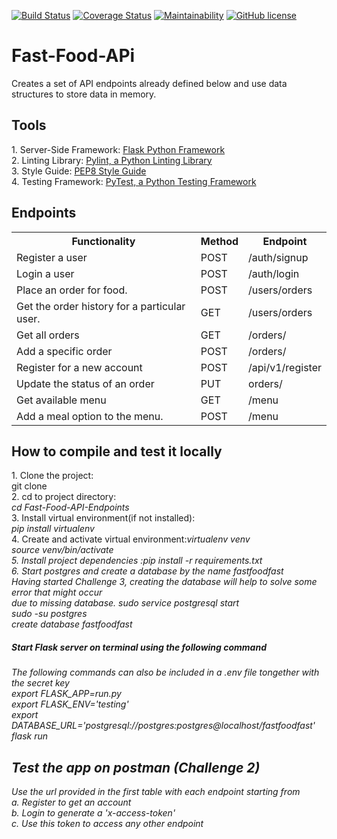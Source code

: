 [![Build Status](https://travis-ci.org/PromasterGuru/Fast-Food-API-Endpoints.svg?branch=bg-updates-160539838)](https://travis-ci.org/PromasterGuru/Fast-Food-API-Endpoints)  [![Coverage Status](https://coveralls.io/repos/github/PromasterGuru/Fast-Food-API-Endpoints/badge.svg?branch=bg-updates-160539838)](https://coveralls.io/github/PromasterGuru/Fast-Food-API-Endpoints?branch=bg-updates-160539838)   [![Maintainability](https://api.codeclimate.com/v1/badges/997b349df6f552d352b5/maintainability)](https://codeclimate.com/github/PromasterGuru/Fast-Food-API-Endpoints/maintainability)    [![GitHub license](https://img.shields.io/github/license/PromasterGuru/Fast-Food-APi.svg)](https://github.com/PromasterGuru/Fast-Food-APi/blob/master/LICENSE)


# Fast-Food-APi
Creates a set of API endpoints already defined below and use data structures to store data in memory.
<h2>Tools</h2>
1. Server-Side Framework: <a href ="http://flask.pocoo.org/">Flask Python Framework</a><br>
2. Linting Library: <a href ="https://www.pylint.org/">Pylint, a Python Linting Library</a><br>
3. Style Guide: <a href ="https://www.python.org/dev/peps/pep-0008/">PEP8 Style Guide</a><br>
4. Testing Framework: <a href ="https://docs.pytest.org/en/latest/">PyTest, a Python Testing Framework</a><br>

<h2>Endpoints</h2>
<table>
  <tr>
    <th>Functionality</th>
    <th>Method</th>
    <th>Endpoint</th>
  </tr>
  <tr>
    <td>Register a user</td>
    <td>POST</td>
    <td>/auth/signup</td>
  </tr>
  <tr>
    <td>Login a user</td>
    <td>POST</td>
    <td>/auth/login</td>
  </tr>
  <tr>
    <td>Place an order for food.</td>
    <td>POST</td>
    <td>/users/orders</td>
  </tr>
  <tr>
    <td>Get the order history for a particular user.</td>
    <td>GET</td>
    <td>/users/orders</td>
  </tr>
  <tr>
    <td>Get all orders</td>
    <td>GET</td>
    <td>/orders/</td>
  </tr>
  <tr>
    <td>Add a specific order</td>
    <td>POST</td>
    <td>/orders/<orderId></td>
  </tr>
  <tr>
    <td>Register for a new account</td>
    <td>POST</td>
    <td>/api/v1/register</td>
  </tr>
  <tr>
    <td>Update the status  of an order</td>
    <td>PUT</td>
    <td>orders/<orderId></td>
  </tr>
  <tr>
    <td>Get available menu</td>
    <td>GET</td>
    <td>/menu</td>
  </tr>
  <tr>
    <td>Add a meal option to the menu.</td>
    <td>POST</td>
    <td>/menu</td>
  </tr>
</table>

<h2> How to compile and test it locally </h2>
1. Clone the project:<br>git clone <a href ="https://github.com/PromasterGuru/Fast-Food-APi.git"></a></i><br>
2. cd to project directory: <br><i>cd Fast-Food-API-Endpoints</i><br>
3. Install virtual environment(if not installed):<br> <i>pip install virtualenv</i><br>
4. Create and activate virtual environment:<i>virtualenv venv<i><br><i>source venv/bin/activate</i><br>
5. Install project dependencies :<i>pip install -r requirements.txt</i><br>
6. Start postgres and create a database by the name <i>fastfoodfast</i><br>
<i>Having started Challenge 3, creating the database will help to solve some error that might occur<br> due to missing database.</i>
<i>sudo service postgresql start</i><br>
<i>sudo -su postgres</i><br>
<i>create database fastfoodfast</i>

<h5>Start Flask server on terminal using the following command</h5>
<i>The following commands can also be included in a .env file tongether with the secret key</i><br>
<i>export FLASK_APP=run.py</i><br>
<i>export FLASK_ENV='testing'</i><br>
<i>export DATABASE_URL='postgresql://postgres:postgres@localhost/fastfoodfast'</i><br>
<i>flask run<i>
<h2>Test the app on postman (Challenge 2)</h2>
<i>Use the url provided in the first table with each endpoint starting from</i><br>
a. Register to get an account<br>
b. Login to generate a 'x-access-token'<br>
c. Use this token to access any other endpoint
